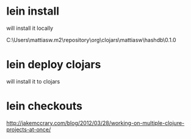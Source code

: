 
# lein install

will install it locally

C:\Users\mattiasw\.m2\repository\org\clojars\mattiasw\hashdb\0.1.0

# lein deploy clojars

will install it to clojars

# lein checkouts

http://jakemccrary.com/blog/2012/03/28/working-on-multiple-clojure-projects-at-once/
